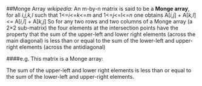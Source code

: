 ##Monge Array
_wikipedia:_
An m-by-n matrix is said to be a __Monge array__, for all _i,j,k,l_ such that
  1<=_i_<=_k_<=_m_ and 1<=_j_<=l<=_n_
one obtains
  A[_i,j_] + A[_k,l_] <= A[_i,l_] + A[_k,j_]
So for any two rows and two columns of a Monge array (a 2×2 sub-matrix) the four elements at the intersection 
points have the property that the sum of the upper-left and lower right elements
 (across the main diagonal) is less than or equal to the sum of the lower-left
  and upper-right elements (across the antidiagonal)
  
####e.g.
This matrix is a Monge array:

The sum of the upper-left and lower right elements is less than or equal to the sum of the lower-left and 
upper-right elements.
